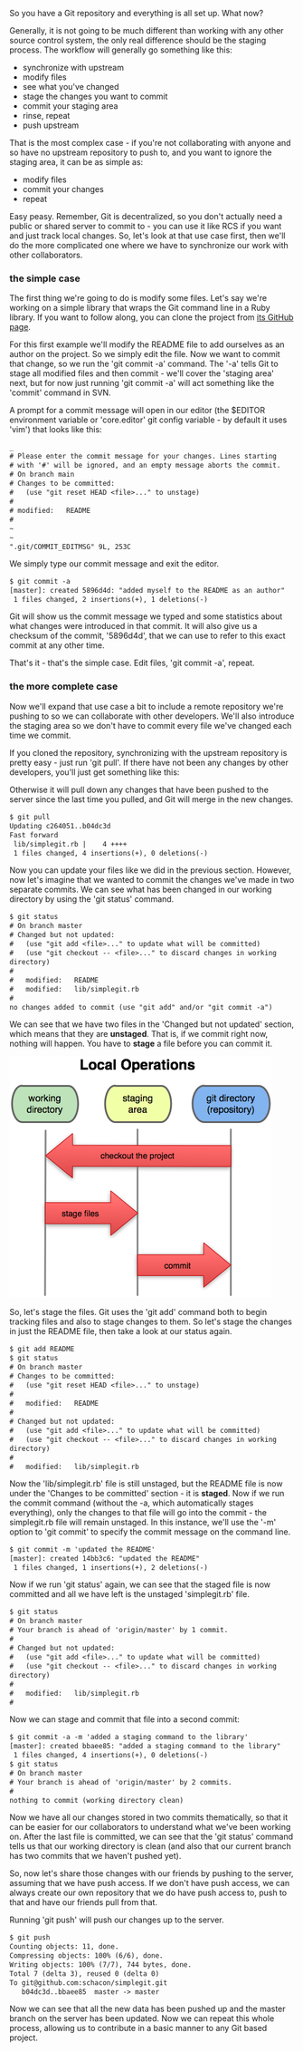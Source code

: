 So you have a Git repository and everything is all set up.  What now?

Generally, it is not going to be much different than working with any other
source control system, the only real difference should be the staging process.
The workflow will generally go something like this:

* synchronize with upstream
* modify files
* see what you've changed
* stage the changes you want to commit
* commit your staging area
* rinse, repeat
* push upstream

That is the most complex case - if you're not collaborating with anyone and so
have no upstream repository to push to, and you want to ignore the staging area,
it can be as simple as:

* modify files
* commit your changes
* repeat

Easy peasy.  Remember, Git is decentralized, so you don't actually need a public
or shared server to commit to - you can use it like RCS if you want and just 
track local changes.  So, let's look at that use case first, then we'll do the more 
complicated one where we have to synchronize our work with other collaborators.

### the simple case ###

The first thing we're going to do is modify some files.  Let's say we're
working on a simple library that wraps the Git command line in a Ruby library.
If you want to follow along, you can clone the project from 
[its GitHub page](http://github.com/schacon/simplegit).

For this first example we'll modify the README file to add ourselves as an
author on the project.  So we simply edit the file.  Now we want to commit
that change, so we run the 'git commit -a' command.  The '-a' tells Git to 
stage all modified files and then commit - we'll cover the 'staging area' next,
but for now just running 'git commit -a' will act something like the 'commit'
command in SVN. 

A prompt for a commit message
will open in our editor (the $EDITOR environment variable or 'core.editor' git config
variable - by default it uses 'vim') that looks like this:

	_
	# Please enter the commit message for your changes. Lines starting
	# with '#' will be ignored, and an empty message aborts the commit.
	# On branch main
	# Changes to be committed:
	#   (use "git reset HEAD <file>..." to unstage)
	#
	# modified:   README
	#                                                                      
	~                                                                                      
	~                                                                                      
	".git/COMMIT_EDITMSG" 9L, 253C

We simply type our commit message and exit the editor.  

	$ git commit -a
	[master]: created 5896d4d: "added myself to the README as an author"
	 1 files changed, 2 insertions(+), 1 deletions(-)

Git will show us the commit message we typed and some statistics about what
changes were introduced in that commit.  It will also give us a checksum of the
commit, '5896d4d', that we can use to refer to this exact commit at any other 
time.

That's it - that's the simple case.  Edit files, 'git commit -a', repeat.

### the more complete case ###

Now we'll expand that use case a bit to include a remote repository we're 
pushing to so we can collaborate with other developers.  We'll also introduce
the staging area so we don't have to commit every file we've changed each time
we commit.

If you cloned the repository, synchronizing with the upstream repository is
pretty easy - just run 'git pull'.  If there have not been any changes by
other developers, you'll just get something like this:

Otherwise it will pull down any changes that have been pushed to the server
since the last time you pulled, and Git will merge in the new changes.

	$ git pull
	Updating c264051..b04dc3d
	Fast forward
	 lib/simplegit.rb |    4 ++++
	 1 files changed, 4 insertions(+), 0 deletions(-)

Now you can update your files like we did in the previous section.  However, 
now let's imagine that we wanted to commit the changes we've made in two
separate commits.  We can see what has been changed in our working directory
by using the 'git status' command.

	$ git status
	# On branch master
	# Changed but not updated:
	#   (use "git add <file>..." to update what will be committed)
	#   (use "git checkout -- <file>..." to discard changes in working directory)
	#
	#	modified:   README
	#	modified:   lib/simplegit.rb
	#
	no changes added to commit (use "git add" and/or "git commit -a")

We can see that we have two files in the 'Changed but not updated' section, which
means that they are **unstaged**.  That is, if we commit right now, nothing
will happen.  You have to **stage** a file before you can commit it.

![Git Staging Workflow](../images/staging.png)


So, let's stage the files.  Git uses the 'git add' command both to begin tracking
files and also to stage changes to them.  So let's stage the changes in just
the README file, then take a look at our status again.

	$ git add README
	$ git status
	# On branch master
	# Changes to be committed:
	#   (use "git reset HEAD <file>..." to unstage)
	#
	#	modified:   README
	#
	# Changed but not updated:
	#   (use "git add <file>..." to update what will be committed)
	#   (use "git checkout -- <file>..." to discard changes in working directory)
	#
	#	modified:   lib/simplegit.rb

Now the 'lib/simplegit.rb' file is still unstaged, but the README file is now
under the 'Changes to be committed' section - it is **staged**.  Now if we run
the commit command (without the -a, which automatically stages everything), only
the changes to that file will go into the commit - the simplegit.rb file will
remain unstaged.  In this instance, we'll use the '-m' option to 'git commit'
to specify the commit message on the command line.

	$ git commit -m 'updated the README'
	[master]: created 14bb3c6: "updated the README"
	 1 files changed, 1 insertions(+), 2 deletions(-)

Now if we run 'git status' again, we can see that the staged file is now 
committed and all we have left is the unstaged 'simplegit.rb' file.

	$ git status
	# On branch master
	# Your branch is ahead of 'origin/master' by 1 commit.
	#
	# Changed but not updated:
	#   (use "git add <file>..." to update what will be committed)
	#   (use "git checkout -- <file>..." to discard changes in working directory)
	#
	#	modified:   lib/simplegit.rb
	#

Now we can stage and commit that file into a second commit:

	$ git commit -a -m 'added a staging command to the library'
	[master]: created bbaee85: "added a staging command to the library"
	 1 files changed, 4 insertions(+), 0 deletions(-)
	$ git status
	# On branch master
	# Your branch is ahead of 'origin/master' by 2 commits.
	#
	nothing to commit (working directory clean)

Now we have all our changes stored in two commits thematically, so that it can
be easier for our collaborators to understand what we've been working on.  After
the last file is committed, we can see that the 'git status' command tells us
that our working directory is clean (and also that our current branch has two
commits that we haven't pushed yet).

So, now let's share those changes with our friends by pushing to the server,
assuming that we have push access.  If we don't have push access, we can always
create our own repository that we do have push access to, push to that and 
have our friends pull from that.

Running 'git push' will push our changes up to the server.

	$ git push
	Counting objects: 11, done.
	Compressing objects: 100% (6/6), done.
	Writing objects: 100% (7/7), 744 bytes, done.
	Total 7 (delta 3), reused 0 (delta 0)
	To git@github.com:schacon/simplegit.git
	   b04dc3d..bbaee85  master -> master

Now we can see that all the new data has been pushed up and the master branch 
on the server has been updated.  Now we can repeat this whole process, allowing
us to contribute in a basic manner to any Git based project.

